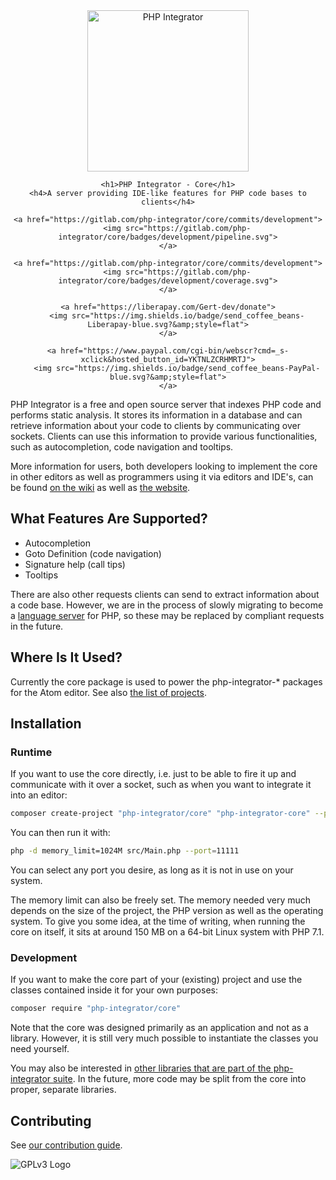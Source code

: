 <div align="center">
    <a href="https://gitlab.com/php-integrator/core"><img src="https://assets.gitlab-static.net/uploads/-/system/project/avatar/2815601/PHP_Integrator.png" alt="PHP Integrator" title="PHP Integrator" width="258"></a>

    <h1>PHP Integrator - Core</h1>
    <h4>A server providing IDE-like features for PHP code bases to clients</h4>

    <a href="https://gitlab.com/php-integrator/core/commits/development">
        <img src="https://gitlab.com/php-integrator/core/badges/development/pipeline.svg">
    </a>

    <a href="https://gitlab.com/php-integrator/core/commits/development">
        <img src="https://gitlab.com/php-integrator/core/badges/development/coverage.svg">
    </a>

    <a href="https://liberapay.com/Gert-dev/donate">
        <img src="https://img.shields.io/badge/send_coffee_beans-Liberapay-blue.svg?&amp;style=flat">
    </a>

    <a href="https://www.paypal.com/cgi-bin/webscr?cmd=_s-xclick&hosted_button_id=YKTNLZCRHMRTJ">
        <img src="https://img.shields.io/badge/send_coffee_beans-PayPal-blue.svg?&amp;style=flat">
    </a>
</div>

PHP Integrator is a free and open source server that indexes PHP code and performs static analysis. It stores its information in a database and can retrieve information about your code to clients by communicating over sockets. Clients can use this information to provide various functionalities, such as autocompletion, code navigation and tooltips.

More information for users, both developers looking to implement the core in other editors as well as programmers using it via editors and IDE's, can be found [on the wiki](https://gitlab.com/php-integrator/core/wikis/home) as well as [the website](https://php-integrator.github.io/).

## What Features Are Supported?
* Autocompletion
* Goto Definition (code navigation)
* Signature help (call tips)
* Tooltips

There are also other requests clients can send to extract information about a code base. However, we are in the process of slowly migrating to become a [language server](https://microsoft.github.io/language-server-protocol/) for PHP, so these may be replaced by compliant requests in the future.

## Where Is It Used?
Currently the core package is used to power the php-integrator-* packages for the Atom editor. See also
[the list of projects](https://github.com/php-integrator).

## Installation
### Runtime
If you want to use the core directly, i.e. just to be able to fire it up and communicate with it over a socket, such as when you want to integrate it into an editor:

```sh
composer create-project "php-integrator/core" "php-integrator-core" --prefer-dist --no-dev
```

You can then run it with:

```sh
php -d memory_limit=1024M src/Main.php --port=11111
```

You can select any port you desire, as long as it is not in use on your system.

The memory limit can also be freely set. The memory needed very much depends on the size of the project, the PHP version as well as the operating system. To give you some idea, at the time of writing, when running the core on itself, it sits at around 150 MB on a 64-bit Linux system with PHP 7.1.

### Development
If you want to make the core part of your (existing) project and use the classes contained inside it for your own purposes:

```sh
composer require "php-integrator/core"
```

Note that the core was designed primarily as an application and not as a library. However, it is still very much possible to instantiate the classes you need yourself.

You may also be interested in [other libraries that are part of the php-integrator suite](https://gitlab.com/php-integrator). In the future, more code may be split from the core into proper, separate libraries.

## Contributing
See [our contribution guide](https://gitlab.com/php-integrator/core/blob/development/CONTRIBUTING.md).

![GPLv3 Logo](https://gitlab.com/php-integrator/core/raw/793c93b0f69a5f4ba183f1dfff79f0c68d9bd010/resources/images/gpl_v3.png)
